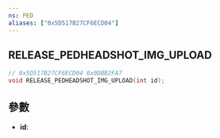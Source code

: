 ```yaml
---
ns: PED
aliases: ["0x5D517B27CF6ECD04"]
---
```

## RELEASE_PEDHEADSHOT_IMG_UPLOAD

```c
// 0x5D517B27CF6ECD04 0x0DBB2FA7
void RELEASE_PEDHEADSHOT_IMG_UPLOAD(int id);
```


## 參數
* **id**: 

